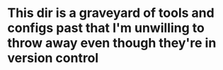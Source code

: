 # This dir is a graveyard of tools and configs past that I'm unwilling to throw away even though they're in version control
